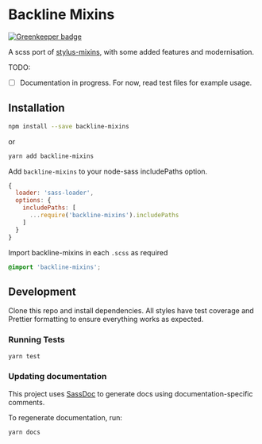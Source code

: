 # Backline Mixins

[![Greenkeeper badge](https://badges.greenkeeper.io/clocklimited/backline-mixins.svg)](https://greenkeeper.io/)

A scss port of [stylus-mixins](https://github.com/jackbrewer/stylus-mixins), with some added features and modernisation.

TODO:

- [ ] Documentation in progress. For now, read test files for example usage.

## Installation

```sh
npm install --save backline-mixins
```

or

```sh
yarn add backline-mixins
```

Add `backline-mixins` to your node-sass includePaths option.

```js
{
  loader: 'sass-loader',
  options: {
    includePaths: [
      ...require('backline-mixins').includePaths
    ]
  }
}
```

Import backline-mixins in each `.scss` as required

```scss
@import 'backline-mixins';
```

## Development

Clone this repo and install dependencies. All styles have test coverage and Prettier formatting to ensure everything works as expected.

### Running Tests

```sh
yarn test
```

### Updating documentation

This project uses [SassDoc](http://sassdoc.com/) to generate docs using documentation-specific comments.

To regenerate documentation, run:

```sh
yarn docs
```

